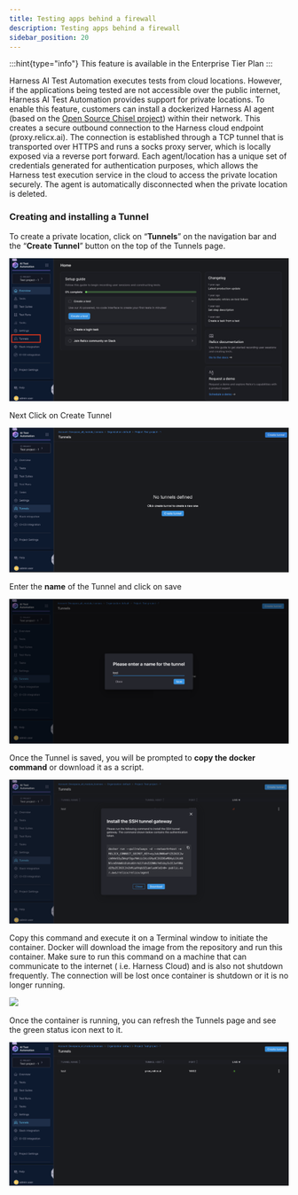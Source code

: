 ```yaml
---
title: Testing apps behind a firewall
description: Testing apps behind a firewall
sidebar_position: 20
---
```

:::hint{type="info"}
This feature is available in the Enterprise Tier Plan
:::

Harness AI Test Automation  executes tests from cloud locations. However, if the applications being tested are not accessible over the public internet, Harness AI Test Automation  provides support for private locations. To enable this feature, customers can install a dockerized Harness AI  agent (based on the <a href="https://github.com/jpillora/chisel" target="_blank">Open Source Chisel project</a>) within their network. This creates a secure outbound connection to the Harness cloud endpoint (proxy.relicx.ai). The connection is established through a TCP tunnel that is transported over HTTPS and runs a socks proxy server, which is locally exposed via a reverse port forward. Each agent/location has a unique set of credentials generated for authentication purposes, which allows the Harness test execution service in the cloud to access the private location securely. The agent is automatically disconnected when the private location is deleted.

### Creating and installing a Tunnel

To create a private location, click on “**Tunnels**” on the navigation bar and the “**Create Tunnel**” button on the top of the Tunnels page.

![](./static/tunnels-1.png)

Next Click on Create Tunnel 

![](./static/tunnels-2.png)

Enter the **name** of the Tunnel and click on save

![](./static/tunnels-3.png)

Once the Tunnel is saved, you will be prompted to **copy the docker command** or download it as a script.&#x20;

![](./static/tunnels-4.png)

Copy this command and execute it on a Terminal window to initiate the container. Docker will download the image from the repository and run this container. Make sure to run this command on a machine that can communicate to the internet ( i.e. Harness Cloud) and is also not shutdown frequently. The connection will be lost once container is shutdown or it is no longer running.

![](https://archbee-image-uploads.s3.amazonaws.com/TK24Pi0IzdXKBLm-pUBmm/v497LZex91ERvdUYOG6Nc_tunnel-5.png)

Once the container is running, you can refresh the Tunnels page and see the green status icon next to it.&#x20;

![](./static/tunnels-5.png)

